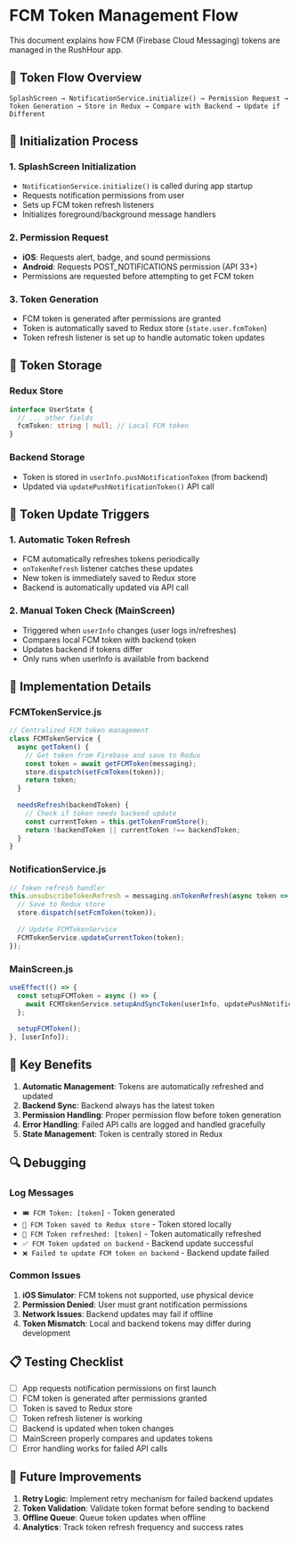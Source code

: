 # FCM Token Management Flow

This document explains how FCM (Firebase Cloud Messaging) tokens are managed in the RushHour app.

## 🔄 Token Flow Overview

```
SplashScreen → NotificationService.initialize() → Permission Request → Token Generation → Store in Redux → Compare with Backend → Update if Different
```

## 📱 Initialization Process

### 1. SplashScreen Initialization
- `NotificationService.initialize()` is called during app startup
- Requests notification permissions from user
- Sets up FCM token refresh listeners
- Initializes foreground/background message handlers

### 2. Permission Request
- **iOS**: Requests alert, badge, and sound permissions
- **Android**: Requests POST_NOTIFICATIONS permission (API 33+)
- Permissions are requested before attempting to get FCM token

### 3. Token Generation
- FCM token is generated after permissions are granted
- Token is automatically saved to Redux store (`state.user.fcmToken`)
- Token refresh listener is set up to handle automatic token updates

## 💾 Token Storage

### Redux Store
```typescript
interface UserState {
  // ... other fields
  fcmToken: string | null; // Local FCM token
}
```

### Backend Storage
- Token is stored in `userInfo.pushNotificationToken` (from backend)
- Updated via `updatePushNotificationToken()` API call

## 🔄 Token Update Triggers

### 1. Automatic Token Refresh
- FCM automatically refreshes tokens periodically
- `onTokenRefresh` listener catches these updates
- New token is immediately saved to Redux store
- Backend is automatically updated via API call

### 2. Manual Token Check (MainScreen)
- Triggered when `userInfo` changes (user logs in/refreshes)
- Compares local FCM token with backend token
- Updates backend if tokens differ
- Only runs when userInfo is available from backend

## 🚀 Implementation Details

### FCMTokenService.js
```javascript
// Centralized FCM token management
class FCMTokenService {
  async getToken() {
    // Get token from Firebase and save to Redux
    const token = await getFCMToken(messaging);
    store.dispatch(setFcmToken(token));
    return token;
  }
  
  needsRefresh(backendToken) {
    // Check if token needs backend update
    const currentToken = this.getTokenFromStore();
    return !backendToken || currentToken !== backendToken;
  }
}
```

### NotificationService.js
```javascript
// Token refresh handler
this.unsubscribeTokenRefresh = messaging.onTokenRefresh(async token => {
  // Save to Redux store
  store.dispatch(setFcmToken(token));
  
  // Update FCMTokenService
  FCMTokenService.updateCurrentToken(token);
});
```

### MainScreen.js
```javascript
useEffect(() => {
  const setupFCMToken = async () => {
    await FCMTokenService.setupAndSyncToken(userInfo, updatePushNotificationToken);
  };
  
  setupFCMToken();
}, [userInfo]);
```

## 🎯 Key Benefits

1. **Automatic Management**: Tokens are automatically refreshed and updated
2. **Backend Sync**: Backend always has the latest token
3. **Permission Handling**: Proper permission flow before token generation
4. **Error Handling**: Failed API calls are logged and handled gracefully
5. **State Management**: Token is centrally stored in Redux

## 🔍 Debugging

### Log Messages
- `🎟️ FCM Token: [token]` - Token generated
- `💾 FCM Token saved to Redux store` - Token stored locally
- `🔄 FCM Token refreshed: [token]` - Token automatically refreshed
- `✅ FCM Token updated on backend` - Backend update successful
- `❌ Failed to update FCM token on backend` - Backend update failed

### Common Issues
1. **iOS Simulator**: FCM tokens not supported, use physical device
2. **Permission Denied**: User must grant notification permissions
3. **Network Issues**: Backend updates may fail if offline
4. **Token Mismatch**: Local and backend tokens may differ during development

## 📋 Testing Checklist

- [ ] App requests notification permissions on first launch
- [ ] FCM token is generated after permissions granted
- [ ] Token is saved to Redux store
- [ ] Token refresh listener is working
- [ ] Backend is updated when token changes
- [ ] MainScreen properly compares and updates tokens
- [ ] Error handling works for failed API calls

## 🔧 Future Improvements

1. **Retry Logic**: Implement retry mechanism for failed backend updates
2. **Token Validation**: Validate token format before sending to backend
3. **Offline Queue**: Queue token updates when offline
4. **Analytics**: Track token refresh frequency and success rates
